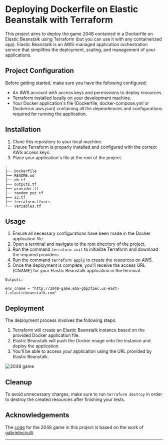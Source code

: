 # Deploying Dockerfile on Elastic Beanstalk with Terraform

This project aims to deploy the game 2048 contained in a Dockerfile on Elastic Beanstalk using Terraform (but you can use it with any containerized app). Elastic Beanstalk is an AWS-managed application orchestration service that simplifies the deployment, scaling, and management of your applications.

## Project Configuration

Before getting started, make sure you have the following configured:

- An AWS account with access keys and permissions to deploy resources.
- Terraform installed locally on your development machine.
- Your Docker application's file (Dockerfile, docker-compose.yml or Dockerrun.aws.json) containing all the dependencies and configurations required for running the application.

## Installation

1. Clone this repository to your local machine.
2. Ensure Terraform is properly installed and configured with the correct AWS access keys.
3. Place your application's file at the root of the project.

```
.
├── Dockerfile
├── README.md
├── eb.tf
├── outputs.tf
├── provider.tf
├── random_pet.tf
├── s3.tf
├── terraform.tfvars
└── variables.tf
``````

## Usage

1. Ensure all necessary configurations have been made in the Docker application file.
2. Open a terminal and navigate to the root directory of the project.
3. Run the command `terraform init` to initialize Terraform and download the required providers.
4. Run the command `terraform apply` to create the resources on AWS.
5. Once the deployment is complete, you'll receive the access URL (CNAME) for your Elastic Beanstalk application in the terminal.

```
Outputs:

env_cname = "http://2048-game.eba-gbpzfpec.us-east-1.elasticbeanstalk.com"
```

## Deployment

The deployment process involves the following steps:

1. Terraform will create an Elastic Beanstalk instance based on the provided Docker application file.
2. Elastic Beanstalk will push the Docker image onto the instance and deploy the application.
3. You'll be able to access your application using the URL provided by Elastic Beanstalk.

![2048 game](https://github.com/MozkaGit/2048-terraform-aws_eb/assets/43102748/1d156aef-e1d7-4dd2-bc2f-22ca230b5f37)

## Cleanup

To avoid unnecessary charges, make sure to run `terraform destroy` in order to destroy the created resources after finishing your tests.

## Acknowledgements

The [code](https://github.com/gabrielecirulli/2048) for the 2048 game in this project is based on the work of [gabrielecirulli](https://github.com/gabrielecirulli). 

---
